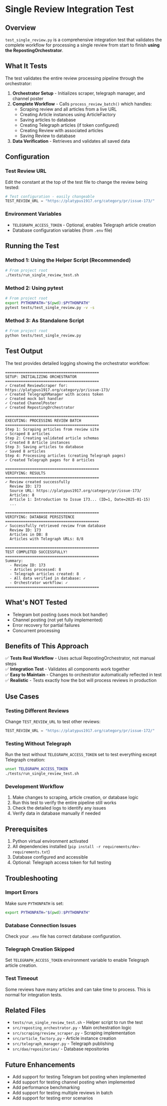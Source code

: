 # Single Review Integration Test

## Overview

`test_single_review.py` is a comprehensive integration test that validates the complete workflow for processing a single review from start to finish **using the RepostingOrchestrator**.

## What It Tests

The test validates the entire review processing pipeline through the orchestrator:

1. **Orchestrator Setup** - Initializes scraper, telegraph manager, and channel poster
2. **Complete Workflow** - Calls `process_review_batch()` which handles:
   - Scraping review and all articles from a live URL
   - Creating Article instances using ArticleFactory
   - Saving articles to database
   - Creating Telegraph articles (if token configured)
   - Creating Review with associated articles
   - Saving Review to database
3. **Data Verification** - Retrieves and validates all saved data

## Configuration

### Test Review URL

Edit the constant at the top of the test file to change the review being tested:

```python
# Test configuration - easily changeable
TEST_REVIEW_URL = "https://platypus1917.org/category/pr/issue-173/"
```

### Environment Variables

- `TELEGRAPH_ACCESS_TOKEN` - Optional, enables Telegraph article creation
- Database configuration variables (from `.env` file)

## Running the Test

### Method 1: Using the Helper Script (Recommended)

```bash
# From project root
./tests/run_single_review_test.sh
```

### Method 2: Using pytest

```bash
# From project root
export PYTHONPATH="$(pwd):$PYTHONPATH"
pytest tests/test_single_review.py -v -s
```

### Method 3: As Standalone Script

```bash
# From project root
python tests/test_single_review.py
```

## Test Output

The test provides detailed logging showing the orchestrator workflow:

```
==========================================
SETUP: INITIALIZING ORCHESTRATOR
==========================================
✓ Created ReviewScraper for: https://platypus1917.org/category/pr/issue-173/
✓ Created TelegraphManager with access token
✓ Created mock bot handler
✓ Created ChannelPoster
✓ Created RepostingOrchestrator

==========================================
EXECUTING: PROCESSING REVIEW BATCH
==========================================
Step 1: Scraping articles from review site
✓ Scraped 8 articles
Step 2: Creating validated article schemas
✓ Created 8 Article instances
Step 3: Saving articles to database
✓ Saved 8 articles
Step 4: Processing articles (creating Telegraph pages)
✓ Created Telegraph pages for 8 articles

==========================================
VERIFYING: RESULTS
==========================================
✓ Review created successfully
  Review ID: 173
  Source URL: https://platypus1917.org/category/pr/issue-173/
  Articles: 8
  Article 1: Introduction to Issue 173... (ID=1, Date=2025-01-15)
  ...

==========================================
VERIFYING: DATABASE PERSISTENCE
==========================================
✓ Successfully retrieved review from database
  Review ID: 173
  Articles in DB: 8
  Articles with Telegraph URLs: 8/8

==========================================
TEST COMPLETED SUCCESSFULLY!
==========================================
Summary:
  - Review ID: 173
  - Articles processed: 8
  - Telegraph articles created: 8
  - All data verified in database: ✓
  - Orchestrator workflow: ✓
==========================================
```

## What's NOT Tested

- Telegram bot posting (uses mock bot handler)
- Channel posting (not yet fully implemented)
- Error recovery for partial failures
- Concurrent processing

## Benefits of This Approach

✅ **Tests Real Workflow** - Uses actual RepostingOrchestrator, not manual steps  
✅ **Integration Test** - Validates all components work together  
✅ **Easy to Maintain** - Changes to orchestrator automatically reflected in test  
✅ **Realistic** - Tests exactly how the bot will process reviews in production

## Use Cases

### Testing Different Reviews

Change `TEST_REVIEW_URL` to test other reviews:

```python
TEST_REVIEW_URL = "https://platypus1917.org/category/pr/issue-172/"
```

### Testing Without Telegraph

Run the test without `TELEGRAPH_ACCESS_TOKEN` set to test everything except Telegraph creation:

```bash
unset TELEGRAPH_ACCESS_TOKEN
./tests/run_single_review_test.sh
```

### Development Workflow

1. Make changes to scraping, article creation, or database logic
2. Run this test to verify the entire pipeline still works
3. Check the detailed logs to identify any issues
4. Verify data in database manually if needed

## Prerequisites

1. Python virtual environment activated
2. All dependencies installed (`pip install -r requirements/dev-requirements.txt`)
3. Database configured and accessible
4. Optional: Telegraph access token for full testing

## Troubleshooting

### Import Errors

Make sure `PYTHONPATH` is set:

```bash
export PYTHONPATH="$(pwd):$PYTHONPATH"
```

### Database Connection Issues

Check your `.env` file has correct database configuration.

### Telegraph Creation Skipped

Set `TELEGRAPH_ACCESS_TOKEN` environment variable to enable Telegraph article creation.

### Test Timeout

Some reviews have many articles and can take time to process. This is normal for integration tests.

## Related Files

- `tests/run_single_review_test.sh` - Helper script to run the test
- `src/reposting_orchestrator.py` - Main orchestration logic
- `src/scraping/review_scraper.py` - Scraping implementation
- `src/article_factory.py` - Article instance creation
- `src/telegraph_manager.py` - Telegraph publishing
- `src/dao/repositories/` - Database repositories

## Future Enhancements

- Add support for testing Telegram bot posting when implemented
- Add support for testing channel posting when implemented
- Add performance benchmarking
- Add support for testing multiple reviews in batch
- Add support for testing error scenarios
